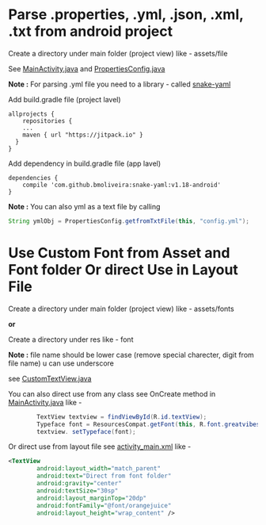 # Parse .properties, .yml, .json, .xml, .txt from android project

Create a directory under main folder (project view) like - assets/file

See [MainActivity.java](https://github.com/akramul-hasan-m4/Load-file-and-custom-font-in-android/blob/master/app/src/main/java/com/example/loadpropertiesfileandcustomfont/MainActivity.java) and [PropertiesConfig.java](https://github.com/akramul-hasan-m4/Load-file-and-custom-font-in-android/blob/master/app/src/main/java/com/example/loadpropertiesfileandcustomfont/util/PropertiesConfig.java)

**Note :** For parsing .yml file you need to a library - called [snake-yaml](https://github.com/bmoliveira/snake-yaml)

Add build.gradle file (project lavel)

```
allprojects {
	repositories {
	...
	maven { url "https://jitpack.io" }
  }
}
```

Add dependency in build.gradle file (app lavel)

```
dependencies {
	compile 'com.github.bmoliveira:snake-yaml:v1.18-android'
}
```
**Note :** You can also yml as a text file by calling 
```java
String ymlObj = PropertiesConfig.getfromTxtFile(this, "config.yml");
```
# Use Custom Font from Asset and Font folder Or direct Use in Layout File

Create a directory under main folder (project view) like - assets/fonts

**or**

Create a directory under res like - font

**Note :** file name should be lower case (remove special charecter, digit from file name) u can use underscore

see [CustomTextView.java](https://github.com/akramul-hasan-m4/Load-file-and-custom-font-in-android/blob/master/app/src/main/java/com/example/loadpropertiesfileandcustomfont/customView/CustomTextView.java)

You can also direct use from any class see OnCreate method in [MainActivity.java](https://github.com/akramul-hasan-m4/Load-file-and-custom-font-in-android/blob/master/app/src/main/java/com/example/loadpropertiesfileandcustomfont/MainActivity.java) like -

```java
		TextView textview = findViewById(R.id.textView);
        Typeface font = ResourcesCompat.getFont(this, R.font.greatvibes_regular);
        textview. setTypeface(font);
```

Or direct use from layout file see [activity_main.xml](https://github.com/akramul-hasan-m4/Load-file-and-custom-font-in-android/blob/master/app/src/main/res/layout/activity_main.xml) like -

```xml
<TextView
        android:layout_width="match_parent"
        android:text="Direct from font folder"
        android:gravity="center"
        android:textSize="30sp"
        android:layout_marginTop="20dp"
        android:fontFamily="@font/orangejuice"
        android:layout_height="wrap_content" />
```